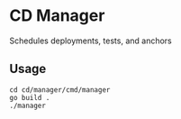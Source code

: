 # CD Manager

Schedules deployments, tests, and anchors

## Usage

```
cd cd/manager/cmd/manager
go build .
./manager
```
